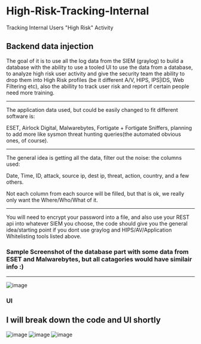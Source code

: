 # High-Risk-Tracking-Internal
Tracking Internal Users "High Risk" Activity


Backend data injection
--------------------------------------------------

The goal of it is to use all the log data from the SIEM (graylog) to build a database with the ability to use a tooled UI to use the data from a database, to analyze high risk user activity and give the security team the ability to drop them into High Risk profiles (be it different A/V, HIPS, IPS|IDS, Web Filtering etc), also the abillity to track user risk and report if certain people need more training.

--------------------------------------------------------

The application data used, but could be easily changed to fit different software is:

ESET, Airlock Digital, Malwarebytes, Fortigate + Fortigate Sniffers, planning to add more like sysmon threat hunting queries(the automated obvious ones, of course).

-----------------------------------------------------------

The general idea is getting all the data, filter out the noise: the columns used:

Date, Time, ID, attack, source ip, dest ip, threat, action, country, and a few others. 

Not each column from each source will be filled, but that is ok, we really only want the Where/Who/What of it.

-------------------------------------------------------------

You will need to encrypt your password into a file, and also use your REST api into whatever SIEM you choose, the code should give you the general idea/starting point if you dont use graylog and HIPS/AV/Application Whitelisting tools listed above.


### Sample Screenshot of the database part with some data from ESET and Malwarebytes, but all catagories would have similair info :)

--------------------------------------------------------------------
![image](https://i.imgur.com/EgVbbio.jpg)

### UI

I will break down the code and UI shortly
-----------------------------------------------------------------------
![image](https://i.imgur.com/eyrCq8x.jpg)
![image](https://i.imgur.com/dw1gRry.jpg)
![image](https://i.imgur.com/kUr4hAd.jpg)

